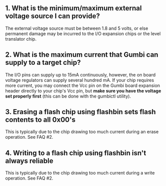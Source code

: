 ## 1. What is the minimum/maximum external voltage source I can provide? ##

The external voltage source must be between 1.8 and 5 volts, or else permanent damage may be incurred to the I/O expansion chips or the level translator chip.

## 2. What is the maximum current that Gumbi can supply to a target chip? ##

The I/O pins can supply up to 15mA continuously, however, the on board voltage regulators can supply several hundred mA. If your chip requires more current, you may connect the Vcc pin on the Gumbi board expansion header directly to your chip's Vcc pin, but **make sure you have the voltage set properly first** (this can be done with the gumbictl utility).

## 3. Erasing a flash chip using flashbin sets flash contents to all 0x00's ##

This is typically due to the chip drawing too much current during an erase operation. See FAQ #2.

## 4. Writing to a flash chip using flashbin isn't always reliable ##

This is typically due to the chip drawing too much current during a write operation. See FAQ #2.